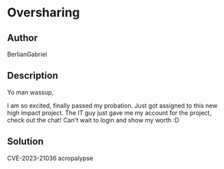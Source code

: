 # Oversharing

## Author
BerlianGabriel

## Description
Yo man wassup,

I am so excited, finally passed my probation. Just got assigned to this new high impact project. The IT guy just gave me my account for the project, check out the chat! Can't wait to login and show my worth :D

## Solution
CVE-2023-21036
acropalypse
